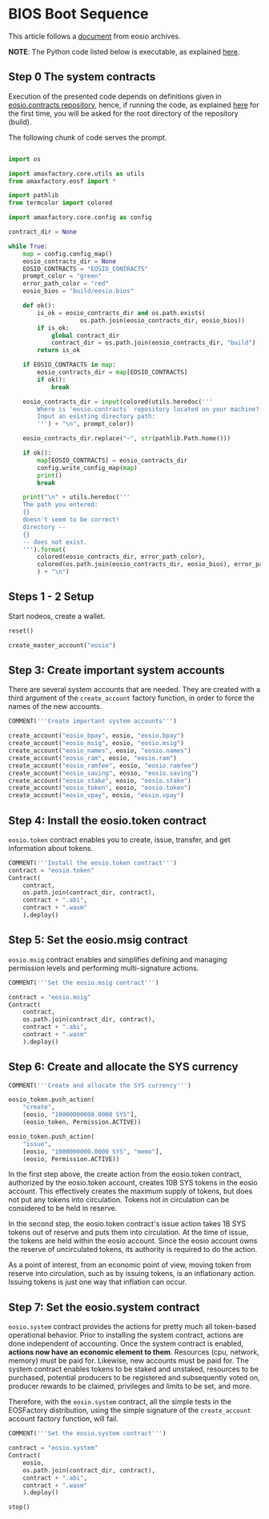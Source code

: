 # BIOS Boot Sequence

This article follows a [document](https://developers.eos.io/eosio-nodeos/docs/bios-boot-sequence) from eosio archives.

**NOTE**: The Python code listed below is executable, as explained [here](../README.html).

## Step 0 The system contracts

Execution of the presented code depends on definitions given in [eosio.contracts repository](https://github.com/EOSIO/eosio.contracts), hence, if running the code, as explained [here](./README.html) for the first time, you will be asked for the root directory of the repository (build).

The following chunk of code serves the prompt.

```python

import os

import amaxfactory.core.utils as utils
from amaxfactory.eosf import *
```

```python
import pathlib
from termcolor import colored

import amaxfactory.core.config as config

contract_dir = None

while True:
    map = config.config_map()
    eosio_contracts_dir = None
    EOSIO_CONTRACTS = "EOSIO_CONTRACTS"
    prompt_color = "green"
    error_path_color = "red"
    eosio_bios = "build/eosio.bios"

    def ok():
        is_ok = eosio_contracts_dir and os.path.exists(
                    os.path.join(eosio_contracts_dir, eosio_bios))
        if is_ok:
            global contract_dir
            contract_dir = os.path.join(eosio_contracts_dir, "build")
        return is_ok

    if EOSIO_CONTRACTS in map:
        eosio_contracts_dir = map[EOSIO_CONTRACTS]
        if ok():
            break

    eosio_contracts_dir = input(colored(utils.heredoc('''
        Where is 'eosio.contracts` repository located on your machine?
        Input an existing directory path:
        ''') + "\n", prompt_color))

    eosio_contracts_dir.replace("~", str(pathlib.Path.home()))

    if ok():
        map[EOSIO_CONTRACTS] = eosio_contracts_dir
        config.write_config_map(map)
        print()
        break

    print("\n" + utils.heredoc('''
    The path you entered:
    {}
    doesn't seem to be correct!
    directory --
    {} 
    -- does not exist.
    ''').format(
        colored(eosio_contracts_dir, error_path_color),
        colored(os.path.join(eosio_contracts_dir, eosio_bios), error_path_color)
        ) + "\n")
```
## Steps 1 - 2 Setup

Start nodeos, create a wallet.

```python
reset()

create_master_account("eosio")
```
## Step 3: Create important system accounts

There are several system accounts that are needed. They are created with a third argument of the `create_account` factory function, in order to force the names of the new accounts.

```python
COMMENT('''Create important system accounts''')

create_account("eosio_bpay", eosio, "eosio.bpay")
create_account("eosio_msig", eosio, "eosio.msig")
create_account("eosio_names", eosio, "eosio.names")
create_account("eosio_ram", eosio, "eosio.ram")
create_account("eosio_ramfee", eosio, "eosio.ramfee")
create_account("eosio_saving", eosio, "eosio.saving")
create_account("eosio_stake", eosio, "eosio.stake")
create_account("eosio_token", eosio, "eosio.token")
create_account("eosio_vpay", eosio, "eosio.vpay")
```

## Step 4: Install the eosio.token contract

`eosio.token` contract enables you to create, issue, transfer, and get information about tokens.

```python
COMMENT('''Install the eosio.token contract''')
contract = "eosio.token"
Contract(
    contract, 
    os.path.join(contract_dir, contract),
    contract + ".abi",
    contract + ".wasm"    
    ).deploy()
```

## Step 5: Set the eosio.msig contract

`eosio.msig` contract enables and simplifies defining and managing permission levels and performing multi-signature actions.

```python
COMMENT('''Set the eosio.msig contract''')

contract = "eosio.msig"
Contract(
    contract, 
    os.path.join(contract_dir, contract),
    contract + ".abi",
    contract + ".wasm"
    ).deploy()
```

## Step 6: Create and allocate the SYS currency

```python
COMMENT('''Create and allocate the SYS currency''')

eosio_token.push_action(
    "create",
    [eosio, "10000000000.0000 SYS"],
    (eosio_token, Permission.ACTIVE))

eosio_token.push_action(
    "issue",
    [eosio, "1000000000.0000 SYS", "memo"],
    (eosio, Permission.ACTIVE))
```

In the first step above, the create action from the eosio.token contract, authorized by the eosio.token account, creates 10B SYS tokens in the eosio account. This effectively creates the maximum supply of tokens, but does not put any tokens into circulation. Tokens not in circulation can be considered to be held in reserve.

In the second step, the eosio.token contract's issue action takes 1B SYS tokens out of reserve and puts them into circulation. At the time of issue, the tokens are held within the eosio account. Since the eosio account owns the reserve of uncirculated tokens, its authority is required to do the action.

As a point of interest, from an economic point of view, moving token from reserve into circulation, such as by issuing tokens, is an inflationary action. Issuing tokens is just one way that inflation can occur.

## Step 7: Set the eosio.system contract

`eosio.system` contract provides the actions for pretty much all token-based operational behavior. Prior to installing the system contract, actions are done independent of accounting. Once the system contract is enabled, **actions now have an economic element to them**. Resources (cpu, network, memory) must be paid for. Likewise, new accounts must be paid for. The system contract enables tokens to be staked and unstaked, resources to be purchased, potential producers to be registered and subsequently voted on, producer rewards to be claimed, privileges and limits to be set, and more.

Therefore, with the `eosio.system` contract, all the simple tests in the EOSFactory distribution, using the simple signature of the `create_account` account factory function, will fail.


```python
COMMENT('''Set the eosio.system contract''')

contract = "eosio.system"
Contract(
    eosio, 
    os.path.join(contract_dir, contract),
    contract + ".abi",
    contract + ".wasm"
    ).deploy()
```

```python
stop()
```